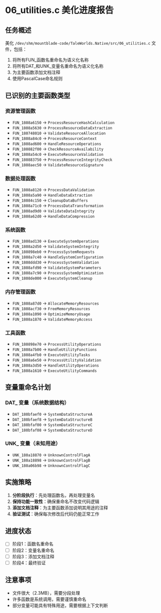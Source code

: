 # 06_utilities.c 美化进度报告

## 任务概述
美化 `/dev/shm/mountblade-code/TaleWorlds.Native/src/06_utilities.c` 文件，包括：
1. 将所有FUN_函数名重命名为语义化名称
2. 将所有DAT_和UNK_变量名重命名为语义化名称  
3. 为主要函数添加文档注释
4. 使用PascalCase命名规则

## 已识别的主要函数类型

### 资源管理函数
- `FUN_1808a6150` -> `ProcessResourceHashCalculation`
- `FUN_1808a5630` -> `ProcessResourceDataExtraction`
- `FUN_180748010` -> `ValidateResourceAllocation`
- `FUN_1808a84c0` -> `ProcessResourceContext`
- `FUN_1808ad600` -> `HandleResourceOperations`
- `FUN_180882f00` -> `CheckResourceAvailability`
- `FUN_1808a54c0` -> `ExecuteResourceValidation`
- `FUN_180883750` -> `ProcessResourceIntegrityCheck`
- `FUN_1808aec50` -> `ValidateResourceSignature`

### 数据处理函数
- `FUN_1808a8120` -> `ProcessDataValidation`
- `FUN_1808a5a90` -> `HandleDataExtraction`
- `FUN_18084c150` -> `CleanupDataBuffers`
- `FUN_1808a71c0` -> `ProcessDataTransformation`
- `FUN_1808ad9d0` -> `ValidateDataIntegrity`
- `FUN_1808a62d0` -> `HandleDataCompression`

### 系统函数
- `FUN_1808ad130` -> `ExecuteSystemOperations`
- `FUN_1808a2d50` -> `ValidateSystemIntegrity`
- `FUN_180898eb0` -> `ProcessSystemRequests`
- `FUN_1808a7c40` -> `HandleSystemConfiguration`
- `FUN_1808ddd30` -> `ProcessSystemValidation`
- `FUN_1808afd90` -> `ValidateSystemParameters`
- `FUN_1808a7c90` -> `ProcessSystemOptimization`
- `FUN_1808de000` -> `ExecuteSystemCleanup`

### 内存管理函数
- `FUN_1808a87d0` -> `AllocateMemoryResources`
- `FUN_1808acf30` -> `FreeMemoryResources`
- `FUN_1808a1090` -> `OptimizeMemoryUsage`
- `FUN_1808a1870` -> `ValidateMemoryAccess`

### 工具函数
- `FUN_180898e70` -> `ProcessUtilityOperations`
- `FUN_1808a7b00` -> `HandleUtilityFunctions`
- `FUN_1808a4fb0` -> `ExecuteUtilityTasks`
- `FUN_1808a6e50` -> `ProcessUtilityValidation`
- `FUN_1808a3d50` -> `HandleUtilityOperations`
- `FUN_1808a1610` -> `ExecuteUtilityCommands`

## 变量重命名计划

### DAT_ 变量（系统数据结构）
- `DAT_180bfaef0` -> `SystemDataStructureA`
- `DAT_180bfaef8` -> `SystemDataStructureB`
- `DAT_180bfaf00` -> `SystemDataStructureC`
- `DAT_180bfaf08` -> `SystemDataStructureD`

### UNK_ 变量（未知用途）
- `UNK_180a18870` -> `UnknownControlFlagA`
- `UNK_180a18898` -> `UnknownControlFlagB`
- `UNK_180a06b98` -> `UnknownControlFlagC`

## 实施策略

1. **分阶段执行**：先处理函数名，再处理变量名
2. **保持功能一致性**：确保重命名不改变代码逻辑
3. **添加文档注释**：为主要函数添加说明其用途的注释
4. **验证测试**：确保每次修改后代码仍能正常工作

## 进度状态
- [ ] 阶段1：函数名重命名
- [ ] 阶段2：变量名重命名  
- [ ] 阶段3：添加文档注释
- [ ] 阶段4：最终验证

## 注意事项
- 文件很大（2.3MB），需要分段处理
- 许多函数是系统调用，需要谨慎重命名
- 部分变量可能具有特殊用途，需要根据上下文判断